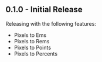 ## 0.1.0 - Initial Release

Releasing with the following features:

- Pixels to Ems
- Pixels to Rems
- Pixels to Points
- Pixels to Percents
